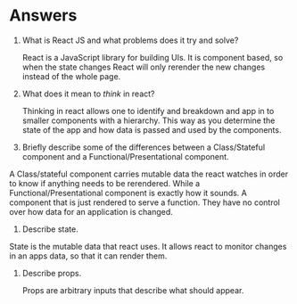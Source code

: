 # Answers

1.  What is React JS and what problems does it try and solve?

    React is a JavaScript library for building UIs. It is component based, so when the state changes React will only rerender the new changes instead of the whole page.

1.  What does it mean to _think_ in react?

    Thinking in react allows one to identify and breakdown and app in to smaller components with a hierarchy. This way as you determine the state of the app and how data is passed and used by the components.

1.  Briefly describe some of the differences between a Class/Stateful component and a Functional/Presentational component.

  A Class/stateful component carries mutable data the react watches in order to know if anything needs to be rerendered. While a Functional/Presentational component is exactly how it sounds. A component that is just rendered to serve a function. They have no control over how data for an application is changed.

1.  Describe state.

  State is the mutable data that react uses. It allows react to monitor changes in an apps data, so that it can render them.

1.  Describe props.

    Props are arbitrary inputs that describe what should appear.
